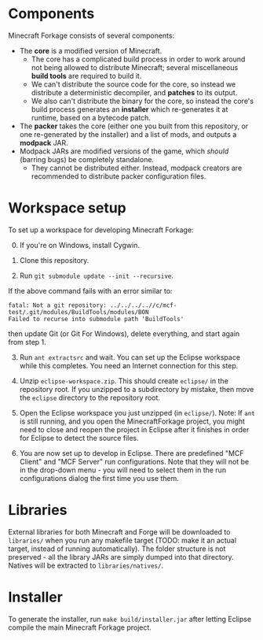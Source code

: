 Components
==========

Minecraft Forkage consists of several components:

* The **core** is a modified version of Minecraft.
    * The core has a complicated build process in order to work around not being allowed to distribute Minecraft;
        several miscellaneous **build tools** are required to build it.
    * We can't distribute the source code for the core, so instead we distribute a deterministic decompiler, and **patches**
        to its output.
    * We also can't distribute the binary for the core, so instead the core's build process generates an **installer**
        which re-generates it at runtime, based on a bytecode patch. 
* The **packer** takes the core (either one you built from this repository, or one re-generated by the installer)
    and a list of mods, and outputs a **modpack** JAR.
* Modpack JARs are modified versions of the game, which *should* (barring bugs) be completely standalone.
    * They cannot be distributed either. Instead, modpack creators are recommended to distribute packer configuration files.


Workspace setup
===============

To set up a workspace for developing Minecraft Forkage:

0. If you're on Windows, install Cygwin.

1. Clone this repository.

2. Run `git submodule update --init --recursive`.

  If the above command fails with an error similar to:

	fatal: Not a git repository: ../../../..//c/mcf-test/.git/modules/BuildTools/modules/BON
	Failed to recurse into submodule path 'BuildTools'

  then update Git (or Git For Windows), delete everything, and
  start again from step 1.

3. Run `ant extractsrc` and wait. You can set up the Eclipse workspace while this completes.
  You need an Internet connection for this step.

4. Unzip `eclipse-workspace.zip`. This should create `eclipse/` in the  repository root.
   If you unzipped to a subdirectory by mistake, then move the `eclipse` directory to the
   repository root.

5. Open the Eclipse workspace you just unzipped (in `eclipse/`).
  Note: If `ant` is still running, and you open the MinecraftForkage project, you might need
  to close and reopen the project in Eclipse after it finishes in order for Eclipse to detect the source files.

6. You are now set up to develop in Eclipse.
   There are predefined "MCF Client" and "MCF Server" run configurations. Note that they
   will not be in the drop-down menu - you will need to select them in the run configurations
   dialog the first time you use them.



Libraries
=========

External libraries for both Minecraft and Forge will be downloaded to `libraries/` when you run
any makefile target (TODO: make it an actual target, instead of running automatically). The folder
structure is not preserved - all the library JARs are simply dumped into that directory.
Natives will be extracted to `libraries/natives/`.


Installer
=========

To generate the installer, run `make build/installer.jar` after letting Eclipse compile the main
Minecraft Forkage project.